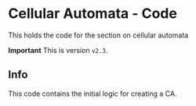 # Cellular Automata - Code
This holds the code for the section on cellular automata

**Important** This is version `v2.3`.

## Info
This code contains the initial logic for creating a CA.